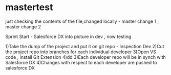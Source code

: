 # mastertest
just checking the contents of the file,changed locally - master change 1 , master change 2
 
 Sprint Start  - Salesforce DX into picture in dev , now testing
 

 1)Take the dump of the project and put it on git repo - Inspection Dev 
 2)Cut the project repo into branches for each individual developer
 3)Open VS code , install Git Extension
 4)dd
 3)Each developer repo will be in synch with Salesforce DX
 4)Changes with respect to each developer are pushed to salesforce DX
